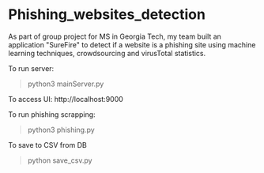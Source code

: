 # Phishing_websites_detection
As part of group project for MS in Georgia Tech, my team built an application "SureFire" to detect if a website is a phishing site using machine learning techniques, crowdsourcing and virusTotal statistics. 

To run server:
>python3 mainServer.py

To access UI:
http://localhost:9000

To run phishing scrapping:
>python3 phishing.py

To save to CSV from DB
>python save_csv.py
